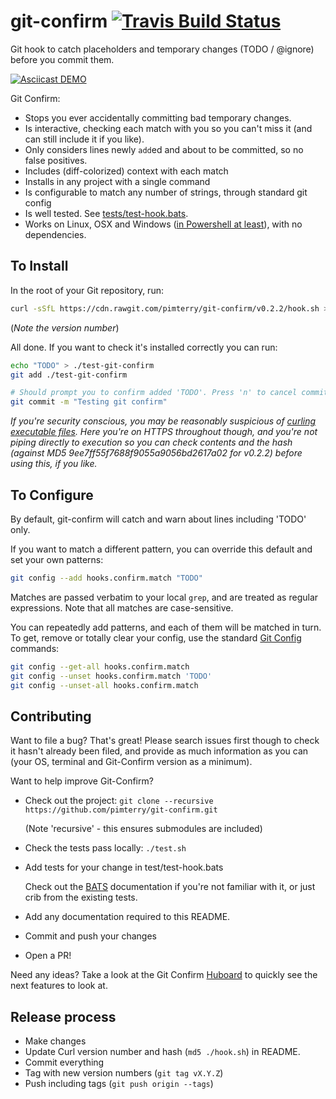 # git-confirm [![Travis Build Status](https://img.shields.io/travis/pimterry/git-confirm.svg)](https://travis-ci.org/pimterry/git-confirm)
Git hook to catch placeholders and temporary changes (TODO / @ignore) before you commit them.

[![Asciicast DEMO](asciicast.gif)](https://asciinema.org/a/dc7dr433caze9f8p65bitqs77?speed=2&autoplay=1)

Git Confirm:

* Stops you ever accidentally committing bad temporary changes.
* Is interactive, checking each match with you so you can't miss it (and can still include it if you like).
* Only considers lines newly `add`ed and about to be committed, so no false positives.
* Includes (diff-colorized) context with each match
* Installs in any project with a single command
* Is configurable to match any number of strings, through standard git config
* Is well tested. See [tests/test-hook.bats](https://github.com/pimterry/git-confirm/blob/master/test/test-hook.bats#L40-L9999).
* Works on Linux, OSX and Windows ([in Powershell at least](https://twitter.com/afnpires/status/768403583263973376)), with no dependencies.

## To Install
In the root of your Git repository, run:

```bash
curl -sSfL https://cdn.rawgit.com/pimterry/git-confirm/v0.2.2/hook.sh > .git/hooks/pre-commit && chmod +x .git/hooks/pre-commit
```
(*Note the version number*)

All done. If you want to check it's installed correctly you can run:

```bash
echo "TODO" > ./test-git-confirm
git add ./test-git-confirm

# Should prompt you to confirm added 'TODO'. Press 'n' to cancel commit.
git commit -m "Testing git confirm"
```

*If you're security conscious, you may be reasonably suspicious of
[curling executable files](https://www.seancassidy.me/dont-pipe-to-your-shell.html).
Here you're on HTTPS throughout though, and you're not piping directly to execution so you can
check contents and the hash (against MD5 9ee7ff55f7688f9055a9056bd2617a02 for v0.2.2) before using this, if you like.*

## To Configure

By default, git-confirm will catch and warn about lines including 'TODO' only.

If you want to match a different pattern, you can override this default and set your own patterns:

```bash
git config --add hooks.confirm.match "TODO"
```

Matches are passed verbatim to your local `grep`, and are treated as regular expressions. Note that all matches are case-sensitive.

You can repeatedly add patterns, and each of them will be matched in turn. To get, remove or totally
clear your config, use the standard [Git Config](https://git-scm.com/docs/git-config) commands:

```bash
git config --get-all hooks.confirm.match
git config --unset hooks.confirm.match 'TODO'
git config --unset-all hooks.confirm.match
```

## Contributing
Want to file a bug? That's great! Please search issues first though to check it hasn't already been filed, and provide as much information as you can (your OS, terminal and Git-Confirm version as a minimum).

Want to help improve Git-Confirm?

* Check out the project:
  `git clone --recursive https://github.com/pimterry/git-confirm.git`

  (Note 'recursive' - this ensures submodules are included)
* Check the tests pass locally: `./test.sh`
* Add tests for your change in test/test-hook.bats

  Check out the [BATS](https://github.com/sstephenson/bats) documentation if you're not familiar with it, or just crib from the existing tests.
* Add any documentation required to this README.
* Commit and push your changes
* Open a PR!

Need any ideas? Take a look at the Git Confirm [Huboard](https://huboard.com/pimterry/git-confirm#/) to quickly see the next features to look at.

## Release process

* Make changes
* Update Curl version number and hash (`md5 ./hook.sh`) in README.
* Commit everything
* Tag with new version numbers (`git tag vX.Y.Z`)
* Push including tags (`git push origin --tags`)
